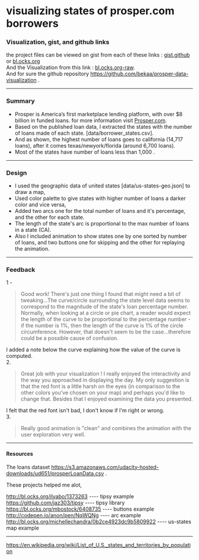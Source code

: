# visualizing states of prosper.com borrowers  

### Visualization, gist, and github links
the project files can be viewed on gist from each of these links : [gist.github](https://gist.github.com/bekaa/8e4ca9f935443ba6ddeb2ad5df4402e6) or [bl.ocks.org](http://bl.ocks.org/bekaa/8e4ca9f935443ba6ddeb2ad5df4402e6/)  
And the Visualization from this link : [bl.ocks.org-raw](http://bl.ocks.org/bekaa/raw/8e4ca9f935443ba6ddeb2ad5df4402e6/).  
And for sure the github repository https://github.com/bekaa/prosper-data-visualization .  

------------

### Summary  
- Prosper is America’s first marketplace lending platform, with over $8 billion in funded loans. for more information visit [Prosper.com](https://www.prosper.com/).     
- Based on the published loan data, I extracted the states with the number of loans made of each state. [data/borrower_states.csv].  
- And as shown, the highest number of loans goes to california (14,717 loans), after it comes texas/newyork/florida (around 6,700 loans).  
- Most of the states have number of loans less than 1,000 .  

--------

### Design
- I used the geographic data of united states [data/us-states-geo.json] to draw a map,  
- Used color palette to give states with higher number of loans a darker color and vice versa,   
- Added two arcs one for the total number of loans and it's percentage, and the other for each state.   
- The length of the state's arc is proportional to the max number of loans in a state (CA).  
- Also I included animation to show states one by one sorted by number of loans, and two buttons one for skipping and the other for replaying the animation.    

-----------

### Feedback
1 -
>Good work! There's just one thing I found that might need a bit of tweaking...The curve/circle surrounding the state level data seems to correspond to the magnitude of the state's loan percentage number. Normally, when looking at a circle or pie chart, a reader would expect the length of the curve to be proportional to the percentage number - if the number is 1%, then the length of the curve is 1% of the circle circumference. However, that doesn't seem to be the case...therefore could be a possible cause of confusion.  

I added a note below the curve explaining how the value of the curve is computed.   
2.
>  Great job with your visualization ! I really enjoyed the interactivity and the way you approached in displaying the day. My only suggestion is that the red font is a little harsh on the eyes (in comparison to the other colors you've chosen on your map) and perhaps you'd like to change that. Besides that I enjoyed examining the data you presented.

I felt that the red font isn't bad, I don't know if I'm right or wrong.  
3.
>Really good animation is "clean" and combines the animation with the user exploration very well.

---------------   

#### Resources

The loans dataset https://s3.amazonaws.com/udacity-hosted-downloads/ud651/prosperLoanData.csv .  

These projects helped me alot,

http://bl.ocks.org/ilyabo/1373263                        ----  tipsy example  
https://github.com/jaz303/tipsy                          ----  tipsy library  
https://bl.ocks.org/mbostock/6408735                     ----  buttons example  
http://codepen.io/anon/pen/NqWQNg                        ----  arc example  
http://bl.ocks.org/michellechandra/0b2ce4923dc9b5809922  ----  us-states map example  

-------------------------

https://en.wikipedia.org/wiki/List_of_U.S._states_and_territories_by_population
